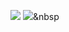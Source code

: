<img src="https://img.shields.io/badge/Python-3766AB?style=flat-square&logo=Python&logoColor=white"/></a>
<img src="https://img.shields.io/badge/쓰고자하는텍스트-컬러코드?style=flat-square&logo=simpleicons에서_아이콘이름&logoColor=white"/></a>&nbsp 


